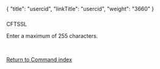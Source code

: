 {
    "title": "usercid",
    "linkTitle": "usercid",
    "weight": "3660"
}<span id="usercid"></span>

### 

CFTSSL

Enter a maximum of 255 characters.

 

[Return to Command index](../../)

 
